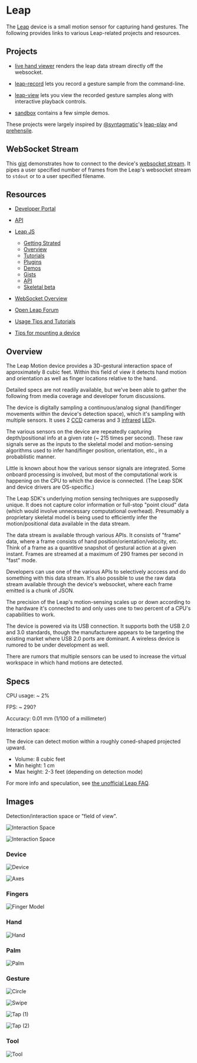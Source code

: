 # Leap

The [Leap](http://leapmotion.com) device is a small motion sensor for capturing hand gestures.  The following provides links to various Leap-related projects and resources.


## Projects

* [live hand viewer](http://bl.ocks.org/joyrexus/7948056) renders the 
  leap data stream directly off the websocket.

* [leap-record](https://github.com/joyrexus/leap-record) lets you record a
  gesture sample from the command-line.

* [leap-view](https://github.com/joyrexus/leap-view) lets you view the recorded
  gesture samples along with interactive playback controls. 

* [sandbox](https://github.com/joyrexus/sandbox/tree/master/leap) contains a
  few simple demos.

These projects were largely inspired by [@syntagmatic](https://github.com/syntagmatic)'s [leap-play](https://github.com/syntagmatic/leap-play) and [prehensile](https://github.com/syntagmatic/prehensile).


## WebSocket Stream

This [gist](https://gist.github.com/joyrexus/5555728) demonstrates how to
connect to the device's [websocket stream](https://gist.github.com/joyrexus/7217032).  It pipes a user specified number of frames from the Leap's websocket stream to `stdout` or to a user specified filename.


## Resources

* [Developer Portal](https://developer.leapmotion.com/dashboard)

* [API](https://developer.leapmotion.com/documentation/api/annotated)

* [Leap JS](http://js.leapmotion.com/)

  * [Getting Strated](https://developer.leapmotion.com/leapjs/getting-started)
  * [Overview](https://developer.leapmotion.com/documentation/Languages/JavaScript/Guides/Leap_Overview.html)
  * [Tutorials](https://developer.leapmotion.com/leapjs/tutorials/welcome) 
  * [Plugins](http://leapmotion.github.io/leapjs-plugins/docs/)
  * [Demos](http://leapmotion.github.io/leapjs/examples/)
  * [Gists](https://gist.github.com/leapjs)
  * [API](https://developer.leapmotion.com/documentation/javascript/api/Leap_Classes.html)
  * [Skeletal beta](https://github.com/leapmotion-examples/javascript/tree/master/v2)

* [WebSocket Overview](https://gist.github.com/joyrexus/7217032)

* [Open Leap Forum](https://github.com/openleap)

* [Usage Tips and Tutorials](http://support.leapmotion.com/forums/22301371-Tutorials)

* [Tips for mounting a device](https://community.leapmotion.com/t/physically-mounting-for-a-museum/792)


## Overview

The Leap Motion device provides a 3D-gestural interaction space of approximately 8 cubic feet.  Within this field of view it detects hand motion and orientation as well as finger locations relative to the hand. 

Detailed specs are not readily available, but we've been able to gather the following from media coverage and developer forum discussions.

The device is digitally sampling a continuous/analog signal (hand/finger movements within the device's detection space), which it's sampling with multiple sensors.  It uses 2 [CCD](https://en.wikipedia.org/wiki/Charge-coupled_device) cameras and 3 [infrared](http://en.wikipedia.org/wiki/Infrared) [LED](https://en.wikipedia.org/wiki/Light-emitting_diode)s.  

The various sensors on the device are repeatedly capturing depth/positional info at a given rate (~ 215 times per second).  These raw signals serve as the inputs to the skeletal model and motion-sensing algorithms used to infer hand/finger position, orientation, etc., in a probablistic manner.  

Little is known about how the various sensor signals are integrated.
Some onboard processing is involved, but most of the computational work is
happening on the CPU to which the device is connected. (The Leap SDK and device
drivers are OS-specific.) 

The Leap SDK's underlying motion sensing techniques are supposedly unique. It does not capture color information or full-stop "point cloud" data (which would involve unnecessary computational overhead).  Presumably a proprietary skeletal model is being used to efficiently infer the motion/positional data available in the data stream.

The data stream is available through various APIs.  It consists of "frame" data, where a frame consists of hand position/orientation/velocity, etc.  Think of a frame as a quantitive snapshot of gestural action at a given instant.  Frames are streamed at a maximum of 290 frames per second in "fast" mode.

Developers can use one of the various APIs to selectively acccess and do something with this data stream.  It's also possible to use the raw data stream available through
the device's websocket, where each frame emitted is a chunk of JSON.

The precision of the Leap's motion-sensing scales up or down according to the hardware it's connected to and only uses one to two percent of a CPU's capabilities to work. 

The device is powered via its USB connection.  It supports both the USB 2.0 and
3.0 standards, though the manufacturere appears to be targeting the existing market where USB 2.0 ports are dominant. A wireless device is rumored to be under development as well.

There are rumors that multiple sensors can be used to increase the virtual workspace in which hand motions are detected.


## Specs

CPU usage: ~ 2%

FPS: ~ 290?

Accuracy: 0.01 mm (1/100 of a millimeter)

Interaction space:

The device can detect motion within a roughly coned-shaped projected upward.

* Volume: 8 cubic feet
* Min height: 1 cm
* Max height: 2-3 feet (depending on detection mode)

For more info and speculation, see [the unofficial Leap FAQ](https://forums.leapmotion.com/showthread.php?420-The-unofficial-Leap-FAQ).


## Images

Detection/interaction space or "field of view".

![Interaction Space](images/range-1.jpg)

![Interaction Space](images/range-2.jpg)

### Device

![Device](images/device.png "Device")

![Axes](images/axes.png "Axes")

### Fingers

![Finger Model](images/fingers.png "Finger")

### Hand

![Hand](images/hand.png "Hand")

### Palm

![Palm](images/palm.png "Palm")

### Gesture

![Circle](images/circle.png "Circle")

![Swipe](images/swipe.png "Swipe")

![Tap (1)](images/tap-1.png "Tap 1")

![Tap (2)](images/tap-2.png "Tap 2")

### Tool

![Tool](images/tool.png "Tool")
